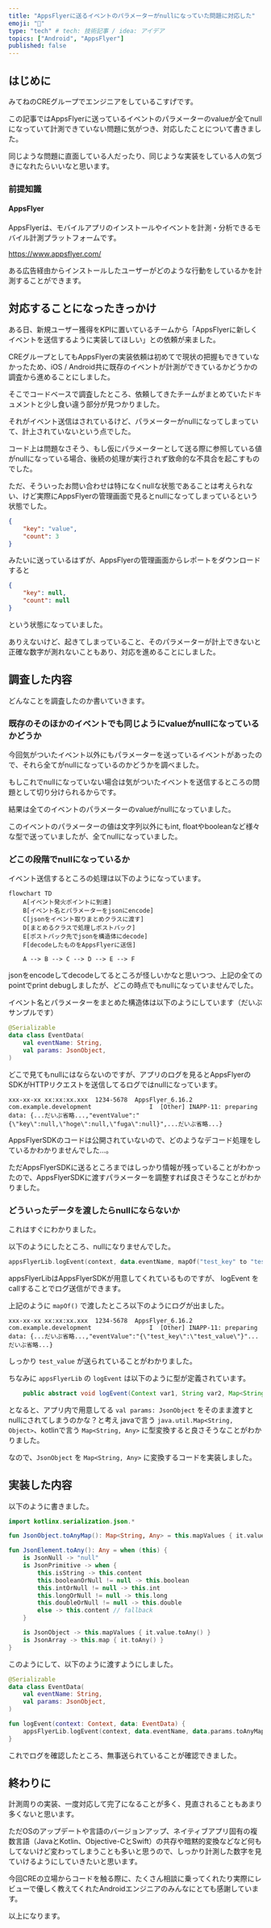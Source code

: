 ```yaml
---
title: "AppsFlyerに送るイベントのパラメーターがnullになっていた問題に対応した"
emoji: "📑"
type: "tech" # tech: 技術記事 / idea: アイデア
topics: ["Android", "AppsFlyer"]
published: false
---
```


## はじめに

みてねのCREグループでエンジニアをしているこすげです。

この記事ではAppsFlyerに送っているイベントのパラメーターのvalueが全てnullになっていて計測できていない問題に気がつき、対応したことについて書きました。

同じような問題に直面している人だったり、同じような実装をしている人の気づきになれたらいいなと思います。

### 前提知識

#### AppsFlyer

AppsFlyerは、モバイルアプリのインストールやイベントを計測・分析できるモバイル計測プラットフォームです。

https://www.appsflyer.com/

ある広告経由からインストールしたユーザーがどのような行動をしているかを計測することができます。

## 対応することになったきっかけ

ある日、新規ユーザー獲得をKPIに置いているチームから「AppsFlyerに新しくイベントを送信するように実装してほしい」との依頼が来ました。

CREグループとしてもAppsFlyerの実装依頼は初めてで現状の把握もできていなかったため、iOS / Android共に既存のイベントが計測ができているかどうかの調査から進めることにしました。

そこでコードベースで調査したところ、依頼してきたチームがまとめていたドキュメントと少し食い違う部分が見つかりました。

それがイベント送信はされているけど、パラメーターがnullになってしまっていて、計上されていないという点でした。

コード上は問題なさそう、もし仮にパラメーターとして送る際に参照している値がnullになっている場合、後続の処理が実行されず致命的な不具合を起こすものでした。

ただ、そういったお問い合わせは特になくnullな状態であることは考えられない、けど実際にAppsFlyerの管理画面で見るとnullになってしまっているという状態でした。

```json
{
    "key": "value",
    "count": 3
}
```

みたいに送っているはずが、AppsFlyerの管理画面からレポートをダウンロードすると

```json
{
    "key": null,
    "count": null
}
```

という状態になっていました。

ありえないけど、起きてしまっていること、そのパラメーターが計上できないと正確な数字が測れないこともあり、対応を進めることにしました。

## 調査した内容

どんなことを調査したのか書いていきます。

### 既存のそのほかのイベントでも同じようにvalueがnullになっているかどうか

今回気がついたイベント以外にもパラメーターを送っているイベントがあったので、それら全てがnullになっているのかどうかを調べました。

もしこれでnullになっていない場合は気がついたイベントを送信するところの問題として切り分けられるからです。

結果は全てのイベントのパラメーターのvalueがnullになっていました。

このイベントのパラメーターの値は文字列以外にもint, floatやbooleanなど様々な型で送っていましたが、全てnullになっていました。

### どこの段階でnullになっているか

イベント送信するところの処理は以下のようになっています。

```mermaid
flowchart TD
    A[イベント発火ポイントに到達]
    B[イベント名とパラメーターをjsonにencode]
    C[jsonをイベント取りまとめクラスに渡す]
    D[まとめるクラスで処理しポストバック]
    E[ポストバック先でjsonを構造体にdecode]
    F[decodeしたものをAppsFlyerに送信]

    A --> B --> C --> D --> E --> F
```

jsonをencodeしてdecodeしてるところが怪しいかなと思いつつ、上記の全てのpointでprint debugしましたが、どこの時点でもnullになっていませんでした。

イベント名とパラメーターをまとめた構造体は以下のようにしています（だいぶサンプルです）

```kotlin
@Serializable
data class EventData(
    val eventName: String,
    val params: JsonObject,
)
```

どこで見てもnullにはならないのですが、アプリのログを見るとAppsFlyerのSDKがHTTPリクエストを送信してるログではnullになっています。

```shell
xxx-xx-xx xx:xx:xx.xxx  1234-5678  AppsFlyer_6.16.2        com.example.development                I  [Other] INAPP-11: preparing data: {...だいぶ省略...,"eventValue":"{\"key\":null,\"hoge\":null,\"fuga\":null}",...だいぶ省略...}
```

AppsFlyerSDKのコードは公開されていないので、どのようなデコード処理をしているかわかりませんでした...。

ただAppsFlyerSDKに送るところまではしっかり情報が残っていることがわかったので、AppsFlyerSDKに渡すパラメーターを調整すれば良さそうなことがわかりました。

### どういったデータを渡したらnullにならないか

これはすぐにわかりました。

以下のようにしたところ、nullになりませんでした。

```kotlin
appsFlyerLib.logEvent(context, data.eventName, mapOf("test_key" to "test_value"))
```

appsFlyerLibはAppsFlyerSDKが用意してくれているものですが、 logEvent をcallすることでログ送信ができます。

上記のように `mapOf()` で渡したところ以下のようにログが出ました。

```shell
xxx-xx-xx xx:xx:xx.xxx  1234-5678  AppsFlyer_6.16.2        com.example.development                I  [Other] INAPP-11: preparing data: {...だいぶ省略...,"eventValue":"{\"test_key\":\"test_value\"}"...だいぶ省略...}
```

しっかり `test_value` が送られていることがわかりました。

ちなみに `appsFlyerLib` の `logEvent` は以下のように型が定義されています。

```java
    public abstract void logEvent(Context var1, String var2, Map<String, Object> var3);
```

となると、アプリ内で用意してる `val params: JsonObject` をそのまま渡すとnullにされてしまうのかな？と考え javaで言う `java.util.Map<String, Object>`、kotlinで言う `Map<String, Any>` に型変換すると良さそうなことがわかりました。

なので、`JsonObject` を `Map<String, Any>` に変換するコードを実装しました。

## 実装した内容

以下のように書きました。

```kotlin
import kotlinx.serialization.json.*

fun JsonObject.toAnyMap(): Map<String, Any> = this.mapValues { it.value.toAny() }

fun JsonElement.toAny(): Any = when (this) {
    is JsonNull -> "null"
    is JsonPrimitive -> when {
        this.isString -> this.content
        this.booleanOrNull != null -> this.boolean
        this.intOrNull != null -> this.int
        this.longOrNull != null -> this.long
        this.doubleOrNull != null -> this.double
        else -> this.content // fallback
    }

    is JsonObject -> this.mapValues { it.value.toAny() }
    is JsonArray -> this.map { it.toAny() }
}
```

このようにして、以下のように渡すようにしました。

```kotlin
@Serializable
data class EventData(
    val eventName: String,
    val params: JsonObject,
)

fun logEvent(context: Context, data: EventData) {
    appsFlyerLib.logEvent(context, data.eventName, data.params.toAnyMap())
}
```

これでログを確認したところ、無事送られていることが確認できました。

## 終わりに

計測周りの実装、一度対応して完了になることが多く、見直されることもあまり多くないと思います。

ただOSのアップデートや言語のバージョンアップ、ネイティブアプリ固有の複数言語（JavaとKotlin、Objective-CとSwift）の共存や暗黙的変換などなど何もしてないけど変わってしまうことも多いと思うので、しっかり計測した数字を見ていけるようにしていきたいと思います。

今回CREの立場からコードを触る際に、たくさん相談に乗ってくれたり実際にレビューで優しく教えてくれたAndroidエンジニアのみんなにとても感謝しています。

以上になります。